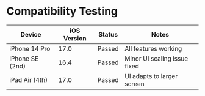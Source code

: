# Compatibility Testing

| Device            | iOS Version | Status   | Notes                        |
|-------------------|------------|----------|------------------------------|
| iPhone 14 Pro     | 17.0       | Passed   | All features working         |
| iPhone SE (2nd)   | 16.4       | Passed   | Minor UI scaling issue fixed |
| iPad Air (4th)    | 17.0       | Passed   | UI adapts to larger screen   | 
